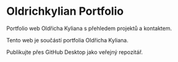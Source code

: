 # Oldrichkylian Portfolio

Portfolio web Oldřicha Kyliana s přehledem projektů a kontaktem.

Tento web je součástí portfolia Oldřicha Kyliana.

Publikujte přes GitHub Desktop jako veřejný repozitář.